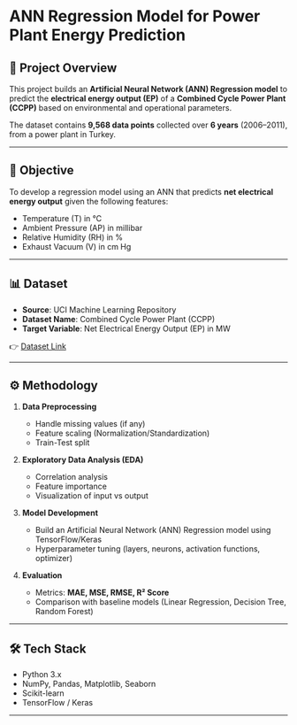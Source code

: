 # ANN Regression Model for Power Plant Energy Prediction

## 📌 Project Overview
This project builds an **Artificial Neural Network (ANN) Regression model** to predict the **electrical energy output (EP)** of a **Combined Cycle Power Plant (CCPP)** based on environmental and operational parameters.  

The dataset contains **9,568 data points** collected over **6 years** (2006–2011), from a power plant in Turkey.

---

## 🎯 Objective
To develop a regression model using an ANN that predicts **net electrical energy output** given the following features:
- Temperature (T) in °C  
- Ambient Pressure (AP) in millibar  
- Relative Humidity (RH) in %  
- Exhaust Vacuum (V) in cm Hg  

---

## 📊 Dataset
- **Source**: UCI Machine Learning Repository  
- **Dataset Name**: Combined Cycle Power Plant (CCPP)  
- **Target Variable**: Net Electrical Energy Output (EP) in MW  

👉 [Dataset Link](https://archive.ics.uci.edu/ml/datasets/Combined+Cycle+Power+Plant)

---

## ⚙️ Methodology
1. **Data Preprocessing**  
   - Handle missing values (if any)  
   - Feature scaling (Normalization/Standardization)  
   - Train-Test split  

2. **Exploratory Data Analysis (EDA)**  
   - Correlation analysis  
   - Feature importance  
   - Visualization of input vs output  

3. **Model Development**  
   - Build an Artificial Neural Network (ANN) Regression model using TensorFlow/Keras  
   - Hyperparameter tuning (layers, neurons, activation functions, optimizer)  

4. **Evaluation**  
   - Metrics: **MAE, MSE, RMSE, R² Score**  
   - Comparison with baseline models (Linear Regression, Decision Tree, Random Forest)  

---

## 🛠️ Tech Stack
- Python 3.x  
- NumPy, Pandas, Matplotlib, Seaborn  
- Scikit-learn  
- TensorFlow / Keras  

---

